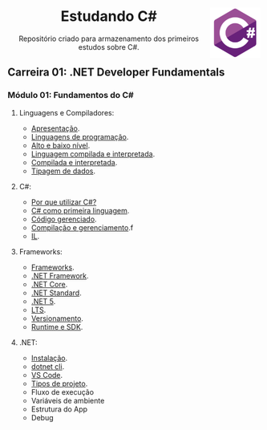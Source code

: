 <div align="center">
<a href="https://github.com/monicaquintal" target="_blank"><img align="right" height="100" src="./assets/logo.png" /></a>
<h1>Estudando C#</h1>
<p>Repositório criado para armazenamento dos primeiros estudos sobre C#.</p>
</div>

<div id="conteudo" align="justify">

## Carreira 01: .NET Developer Fundamentals

### Módulo 01: Fundamentos do C#

1. Linguagens e Compiladores:

    - [Apresentação](./modulo01/01-linguagens-e-compiladores/aula01.md).
    - [Linguagens de programação](./modulo01/01-linguagens-e-compiladores/aula02.md).
    - [Alto e baixo nível](./modulo01/01-linguagens-e-compiladores/aula03.md).
    - [Linguagem compilada e interpretada](./modulo01/01-linguagens-e-compiladores/aula04.md).
    - [Compilada e interpretada](./modulo01/01-linguagens-e-compiladores/aula05.md).
    - [Tipagem de dados](./modulo01/01-linguagens-e-compiladores/aula06.md).

2. C#:

    - [Por que utilizar C#?](./modulo01/02-csharp/aula07.md)
    - [C# como primeira linguagem](./modulo01/02-csharp/aula08.md).
    - [Código gerenciado](./modulo01/02-csharp/aula09.md).
    - [Compilação e gerenciamento](./modulo01/02-csharp/aula10.md).f
    - [IL](./modulo01/02-csharp/aula11.md).

3. Frameworks:

    - [Frameworks](./modulo01/03-frameworks/aula12.md).
    - [.NET Framework](./modulo01/03-frameworks/aula13.md).
    - [.NET Core](./modulo01/03-frameworks/aula14.md).
    - [.NET Standard](./modulo01/03-frameworks/aula15.md).
    - [.NET 5](./modulo01/03-frameworks/aula16.md).
    - [LTS](./modulo01/03-frameworks/aula17.md).
    - [Versionamento](./modulo01/03-frameworks/aula18.md).
    - [Runtime e SDK](./modulo01/03-frameworks/aula19.md).

4. .NET:

    - [Instalação](./modulo01/04-dotnet/aula20.md).
    - [dotnet cli](./modulo01/04-dotnet/aula21.md).
    - [VS Code](./modulo01/04-dotnet/aula22.md).
    - [Tipos de projeto](./modulo01/04-dotnet/aula23.md).
    - Fluxo de execução
    - Variáveis de ambiente
    - Estrutura do App
    - Debug